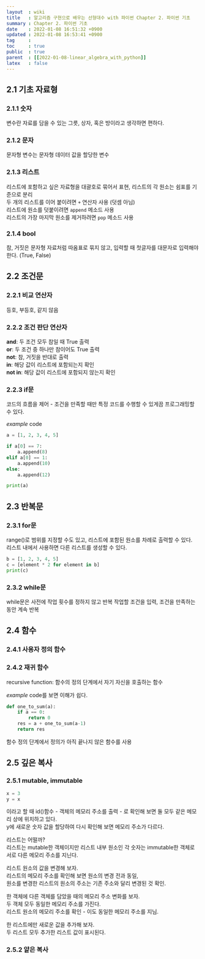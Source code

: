 ```yaml
---
layout  : wiki
title   : 알고리즘 구현으로 배우는 선형대수 with 파이썬 Chapter 2. 파이썬 기초 
summary : Chapter 2. 파이썬 기초 
date    : 2022-01-08 16:51:32 +0900
updated : 2022-01-08 16:53:41 +0900
tag     : 
toc     : true
public  : true
parent  : [[2022-01-08-linear_algebra_with_python]] 
latex   : false
---
```


## 2.1 기초 자료형

### 2.1.1 숫자

변수란 자료를 담을 수 있는 그릇, 상자, 혹은 방이라고 생각하면 편하다.

### 2.1.2 문자

문자형 변수는 문자형 데이터 값을 할당한 변수  

### 2.1.3 리스트

리스트에 포함하고 싶은 자료형을 대괄호로 묶어서 표현, 리스트의 각 원소는 쉼표를 기준으로 분리  
두 개의 리스트를 이어 붙이려면 `+` 연산자 사용 (덧셈 아님)  
리스트에 원소를 덧붙이려면 `append` 메소드 사용  
리스트의 가장 마지막 원소를 제거하려면 `pop` 메소드 사용  

### 2.1.4 bool

참, 거짓은 문자형 자료처럼 따옴표로 묶지 않고, 입력할 때 첫글자를 대문자로 입력해야 한다. (True, False)  

## 2.2 조건문

### 2.2.1 비교 연산자

등호, 부등호, 같지 않음

### 2.2.2 조건 판단 연산자

**and**: 두 조건 모두 참일 때 True 출력  
**or**: 두 조건 중 하나만 참이어도 True 출력  
**not**: 참, 거짓을 반대로 출력  
**in**: 해당 값이 리스트에 포함되는지 확인  
**not in**: 해당 값이 리스트에 포함되지 않는지 확인

### 2.2.3 if문

코드의 흐름을 제어 - 조건을 만족할 때만 특정 코드를 수행할 수 있게끔 프로그래밍할 수 있다.

*example* code

```python
a = [1, 2, 3, 4, 5]

if a[0] == 7:
    a.append(8)
elif a[0] == 1:
    a.append(10)
else:
    a.append(12)

print(a)
```

## 2.3 반복문

### 2.3.1 for문

range()로 범위를 지정할 수도 있고, 리스트에 포함된 원소를 차례로 출력할 수 있다.  
리스트 내에서 사용하면 다른 리스트를 생성할 수 있다.  

```python
b = [1, 2, 3, 4, 5]
c = [element * 2 for element in b]
print(c)
```

### 2.3.2 while문

while문은 사전에 작업 횟수를 정하지 않고 반복 작업할 조건을 입력, 조건을 만족하는 동안 계속 반복

## 2.4 함수

### 2.4.1 사용자 정의 함수

### 2.4.2 재귀 함수

recursive function: 함수의 정의 단계에서 자기 자신을 호출하는 함수  

*example* code를 보면 이해가 쉽다.  

```python
def one_to_sum(a):
    if a == 0:
        return 0
    res = a + one_to_sum(a-1)
    return res
```

함수 정의 단계에서 정의가 아직 끝나지 않은 함수를 사용

## 2.5 깊은 복사

### 2.5.1 mutable, immutable

```python
x = 3
y = x
```

이라고 할 때 id()함수 - 객체의 메모리 주소를 출력 - 로 확인해 보면 둘 모두 같은 메모리 상에 위치하고 있다.  
y에 새로운 숫자 값을 할당하여 다시 확인해 보면 메모리 주소가 다르다.  

리스트는 어떨까?  
리스트는 mutable한 객체이지만 리스트 내부 원소인 각 숫자는 immutable한 객체로 서로 다른 메모리 주소를 지닌다.  

리스트 원소의 값을 변경해 보자.  
리스트의 메모리 주소를 확인해 보면 원소의 변경 전과 동일,  
원소를 변경한 리스트의 원소의 주소는 기존 주소와 달리 변경된 것 확인.  

한 객체에 다른 객체를 담았을 때의 메모리 주소 변화를 보자.  
두 객체 모두 동일한 메모리 주소를 가진다.  
리스트 원소의 메모리 주소를 확인 - 이도 동일한 메모리 주소를 지님.  

한 리스트에만 새로운 값을 추가해 보자.  
두 리스트 모두 추가한 리스트 값이 표시된다.

### 2.5.2 얕은 복사
